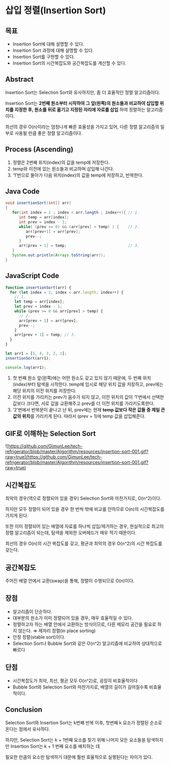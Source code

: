# 삽입 정렬(Insertion Sort)

## 목표

- Insertion Sort에 대해 설명할 수 있다.
- Insertion Sort 과정에 대해 설명할 수 있다.
- Insertion Sort를 구현할 수 있다.
- Insertion Sort의 시간복잡도와 공간복잡도를 계산할 수 있다.

## Abstract

Insertion Sort는 Selection Sort와 유사하지만, 좀 더 효율적인 정렬 알고리즘이다.

Insertion Sort는 **2번째 원소부터 시작하여 그 앞(왼쪽)의 원소들과 비교하여 삽입할 위치를 지정한 후, 원소를 뒤로 옮기고 지정된 자리에 자료를 삽입** 하여 정렬하는 알고리즘이다.

최선의 경우 O(n)이라는 엄청나게 빠른 효율성을 가지고 있어, 다른 정렬 알고리즘의 일부로 사용될 만큼 좋은 정렬 알고리즘이다.

## Process (Ascending)

1. 정렬은 2번째 위치(index)의 값을 temp에 저장한다.
2. temp와 이전에 있는 원소들과 비교하며 삽입해 나간다.
3. ‘1’번으로 돌아가 다음 위치(index)의 값을 temp에 저장하고, 반복한다.

## Java Code

```java
void insertionSort(int[] arr)
{
   for(int index = 1 ; index < arr.length ; index++){ // 1.
      int temp = arr[index];
      int prev = index - 1;
      while( (prev >= 0) && (arr[prev] > temp) ) {    // 2.
         arr[prev+1] = arr[prev];
         prev--;
      }
      arr[prev + 1] = temp;                           // 3.
   }
   System.out.println(Arrays.toString(arr));
}
```

## JavaScript Code

```jsx
function insertionSort(arr) {
  for (let index = 1; index < arr.length; index++) {
    // 1.
    let temp = arr[index];
    let prev = index - 1;
    while (prev >= 0 && arr[prev] > temp) {
      // 2.
      arr[prev + 1] = arr[prev];
      prev--;
    }
    arr[prev + 1] = temp; // 3.
  }
}

let arr1 = [5, 4, 3, 2, 1];
insertionSort(arr1);

console.log(arr1);
```

1. 첫 번째 원소 앞(왼쪽)에는 어떤 원소도 갖고 있지 않기 때문에, 두 번째 위치(index)부터 탐색을 시작한다. temp에 임시로 해당 위치 값을 저장하고, prev에는 해당 위치의 이전 위치를 저장한다.
2. 이전 위치를 가리키는 prev가 음수가 되지 않고, 이전 위치의 값이 ‘1’번에서 선택한 값보다 크다면, 서로 값을 교환해주고 prev를 더 이전 위치를 가리키도록한다.
3. ‘2’번에서 반복문이 끝나고 난 뒤, prev에는 현재 **temp 값보다 작은 값들 중 제일 큰 값의 위치**를 가리키게 된다. 따라서 (prev + 1)에 temp 값을 삽입해준다.

## GIF로 이해하는 Selection Sort

![https://github.com/GimunLee/tech-refrigerator/blob/master/Algorithm/resources/insertion-sort-001.gif?raw=true](https://github.com/GimunLee/tech-refrigerator/blob/master/Algorithm/resources/insertion-sort-001.gif?raw=true)

## 시간복잡도

최악의 경우(역으로 정렬되어 있을 경우) Selection Sort와 마찬가지로, O(n^2)이다.

하지만 모두 정렬이 되어 있을 경우 한 번씩 밖에 비교를 안하므로 O(n)의 시간복잡도를 가지게 된다.

또한 이미 정렬되어 있는 배열에 자료를 하나씩 삽입/제거하는 경우, 현실적으로 최고의 정렬 알고리즘이 되는데, 탐색을 제외한 오버헤드가 매우 적기 때문이다.

최선의 경우 O(n)의 시간 복잡도를 갖고, 평균과 최악의 경우 O(n^2)의 시간 복잡도를 갖는다.

## 공간복잡도

주어진 배열 안에서 교환(swap)을 통해, 정렬이 수행되므로 O(n)이다.

## 장점

- 알고리즘이 단순하다.
- 대부분의 원소가 이미 정렬되어 있을 경우, 매우 효율적일 수 있다.
- 정렬하고자 하는 배열 안에서 교환하는 방식이므로, 다른 메모리 공간을 필요로 하지 않는다. ⇒ 제자리 정렬(in place sorting)
- 안정 정렬(stable sort)이다.
- Selection Sort나 Bubble Sort와 같은 O(n^2) 알고리즘에 비교하여 상대적으로 빠르다

## 단점

- 시간복잡도가 최악, 최선, 평균 모두 O(n^2)로, 굉장히 비효율적이다
- Bubble Sort와 Selection Sort와 마찬가지로, 배열의 길이가 길어질수록 비효율적이다.

## Conclusion

Selection Sort와 Insertion Sort는 k번째 반복 이후, 첫번째 k 요소가 정렬된 순소로 온다는 점에서 유사하다.

하지만, Selection Sort는 k + 1번째 요소를 찾기 위해 나머지 모든 요소들을 탐색하지만 Insertion Sort는 k + 1 번째 요소를 배치하는 데

필요한 만큼의 요소만 탐색하기 대문에 훨씬 효율적으로 실행된다는 차이가 있다.
